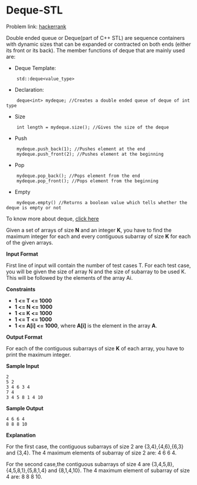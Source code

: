 # Deque-STL
Problem link: [hackerrank](https://www.hackerrank.com/challenges/deque-stl/problem)

Double ended queue or Deque(part of C++ STL) are sequence containers with dynamic sizes that can be expanded or contracted on both ends (either its front or its back). The member functions of deque that are mainly used are:

- Deque Template:
```
    std::deque<value_type>
```

- Declaration:
```
    deque<int> mydeque; //Creates a double ended queue of deque of int type
```

- Size
```
    int length = mydeque.size(); //Gives the size of the deque
```

- Push
```
    mydeque.push_back(1); //Pushes element at the end
    mydeque.push_front(2); //Pushes element at the beginning
```

- Pop

```
    mydeque.pop_back(); //Pops element from the end
    mydeque.pop_front(); //Pops element from the beginning
```

- Empty

```
    mydeque.empty() //Returns a boolean value which tells whether the deque is empty or not
```

To know more about deque, [click here](http://www.cplusplus.com/reference/deque/deque/)

Given a set of arrays of size **N** and an integer **K**, you have to find the maximum integer for each and every contiguous subarray of size **K** for each of the given arrays.

**Input Format**

First line of input will contain the number of test cases T. For each test case, you will be given the size of array N and the size of subarray to be used K. This will be followed by the elements of the array Ai.

**Constraints**
- **1 <= T <= 1000**
- **1 <= N <= 1000**
- **1 <= K <= 1000**
- **1 <= T <= 1000**
- **1 <= A[i] <= 1000**, where **A[i]** is the element in the array **A**.

**Output Format**

For each of the contiguous subarrays of size **K** of each array, you have to print the maximum integer.

**Sample Input**
```
2
5 2
3 4 6 3 4
7 4
3 4 5 8 1 4 10
```

**Sample Output**
```
4 6 6 4
8 8 8 10
```

**Explanation**

For the first case, the contiguous subarrays of size 2 are {3,4},{4,6},{6,3} and {3,4}. The 4 maximum elements of subarray of size 2 are: 4 6 6 4.

For the second case,the contiguous subarrays of size 4 are {3,4,5,8},{4,5,8,1},{5,8,1,4} and {8,1,4,10}. The 4 maximum element of subarray of size 4 are: 8 8 8 10.